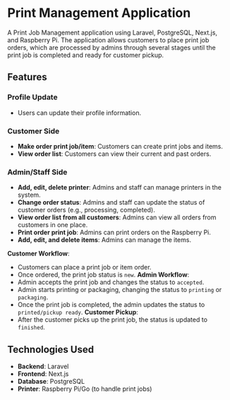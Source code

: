 # Print Management Application

A Print Job Management application using Laravel, PostgreSQL, Next.js, and Raspberry Pi. The application allows customers to place print job orders, which are processed by admins through several stages until the print job is completed and ready for customer pickup.

## Features

### Profile Update

- Users can update their profile information.

### Customer Side

- **Make order print job/item**: Customers can create print jobs and items.
- **View order list**: Customers can view their current and past orders.

### Admin/Staff Side

- **Add, edit, delete printer**: Admins and staff can manage printers in the system.
- **Change order status**: Admins and staff can update the status of customer orders (e.g., processing, completed).
- **View order list from all customers**: Admins can view all orders from customers in one place.
- **Print order print job**: Admins can print orders on the Raspberry Pi.
- **Add, edit, and delete items**: Admins can manage the items.
  
 **Customer Workflow**:
- Customers can place a print job or item order.
- Once ordered, the print job status is `new`.
**Admin Workflow**:
- Admin accepts the print job and changes the status to `accepted`.
- Admin starts printing or packaging, changing the status to `printing` or `packaging`.
- Once the print job is completed, the admin updates the status to `printed/pickup ready`.
**Customer Pickup**:
- After the customer picks up the print job, the status is updated to `finished`.
  
## Technologies Used
- **Backend**: Laravel
- **Frontend**: Next.js
- **Database**: PostgreSQL
- **Printer**: Raspberry Pi/Go (to handle print jobs)

